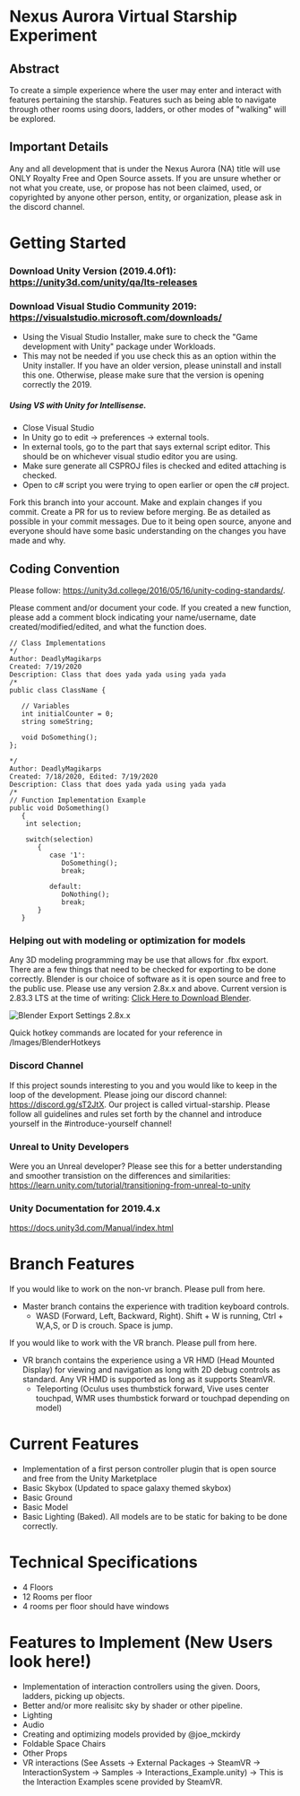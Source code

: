 # Nexus Aurora Virtual Starship Experiment
## Abstract
To create a simple experience where the user may enter and interact with features pertaining the starship. Features such as being able to navigate through other rooms using doors, ladders, or other modes of "walking" will be explored. 

## Important Details
Any and all development that is under the Nexus Aurora (NA) title will use ONLY Royalty Free and Open Source assets. If you are unsure whether or not what you create, use, or propose has not been claimed, used, or copyrighted by anyone other person, entity, or organization, please ask in the discord channel.

# Getting Started
### Download Unity Version (2019.4.0f1): https://unity3d.com/unity/qa/lts-releases
### Download Visual Studio Community 2019: https://visualstudio.microsoft.com/downloads/
- Using the Visual Studio Installer, make sure to check the "Game development with Unity" package under Workloads.
- This may not be needed if you use check this as an option within the Unity installer. If you have an older version, please uninstall and install this one. Otherwise, please make sure that the version is opening correctly the 2019. 

##### Using VS with Unity for Intellisense. 
- Close Visual Studio 
- In Unity go to edit -> preferences -> external tools.
- In external tools, go to the part that says external script editor. This should be on whichever visual studio editor you are using.
- Make sure generate all CSPROJ files is checked and edited attaching is checked.
- Open to c# script you were trying to open earlier or open the c# project. 

Fork this branch into your account. Make and explain changes if you commit. Create a PR for us to review before merging. Be as detailed as possible in your commit messages. Due to it being open source, anyone and everyone should have some basic understanding on the changes you have made and why.

## Coding Convention
Please follow: https://unity3d.college/2016/05/16/unity-coding-standards/.

Please comment and/or document your code. If you created a new function, please add a comment block indicating your name/username, date created/modified/edited, and what the function does.
```
// Class Implementations
*/
Author: DeadlyMagikarps
Created: 7/19/2020
Description: Class that does yada yada using yada yada
/*
public class ClassName {

   // Variables
   int initialCounter = 0;
   string someString;
   
   void DoSomething();
};

*/
Author: DeadlyMagikarps
Created: 7/18/2020, Edited: 7/19/2020
Description: Class that does yada yada using yada yada
/*
// Function Implementation Example
public void DoSomething()
   {
    int selection; 
    
    switch(selection)
       {
          case '1':
             DoSomething();
             break;
             
          default:
             DoNothing();
             break;
       }
   }
```

### Helping out with modeling or optimization for models
Any 3D modeling programming may be use that allows for .fbx export. There are a few things that need to be checked for exporting to be done correctly. Blender is our choice of software as it is open source and free to the public use. Please use any version 2.8x.x and above. Current version is 2.83.3 LTS at the time of writing: [Click Here to Download Blender](https://blender.org).

![Blender Export Settings 2.8x.x](/Images/BlenderSettings.png)

Quick hotkey commands are located for your reference in /Images/BlenderHotkeys

### Discord Channel
If this project sounds interesting to you and you would like to keep in the loop of the development. Please joing our discord channel: https://discord.gg/sT2JtX. Our project is called virtual-starship. Please follow all guidelines and rules set forth by the channel and introduce yourself in the #introduce-yourself channel! 

### Unreal to Unity Developers
Were you an Unreal developer? Please see this for a better understanding and smoother transistion on the differences and similarities: https://learn.unity.com/tutorial/transitioning-from-unreal-to-unity

### Unity Documentation for 2019.4.x
https://docs.unity3d.com/Manual/index.html

# Branch Features
If you would like to work on the non-vr branch. Please pull from here.
- Master branch contains the experience with tradition keyboard controls.
   - WASD (Forward, Left, Backward, Right). Shift + W is running, Ctrl + W,A,S, or D is crouch. Space is jump.

If you would like to work with the VR branch. Please pull from here.
- VR branch contains the experience using a VR HMD (Head Mounted Display) for viewing and navigation as long with 2D debug controls as standard. Any VR HMD is supported as long as it supports SteamVR. 
   - Teleporting (Oculus uses thumbstick forward, Vive uses center touchpad, WMR uses thumbstick forward or touchpad depending on model)

# Current Features
- Implementation of a first person controller plugin that is open source and free from the Unity Marketplace
- Basic Skybox (Updated to space galaxy themed skybox)
- Basic Ground
- Basic Model
- Basic Lighting (Baked). All models are to be static for baking to be done correctly.

# Technical Specifications
- 4 Floors
- 12 Rooms per floor
- 4 rooms per floor should have windows

# Features to Implement (New Users look here!)
- Implementation of interaction controllers using the given. Doors, ladders, picking up objects. 
- Better and/or more realisitc sky by shader or other pipeline.
- Lighting
- Audio
- Creating and optimizing models provided by @joe_mckirdy
- Foldable Space Chairs
- Other Props
- VR interactions (See Assets -> External Packages -> SteamVR -> InteractionSystem -> Samples -> Interactions_Example.unity) -> This is the Interaction Examples scene provided by SteamVR.
